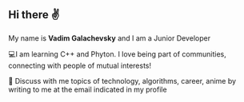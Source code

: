 ## Hi there :v:
My name is **Vadim Galachevsky** and I am a Junior Developer

:computer:I am learning C++ and Phyton.
I love being part of communities, connecting with people of mutual interests!

:thought_balloon: Discuss with me topics of technology, algorithms, career, anime by writing to me at the email indicated in my profile

<!--
**WertyDev/WertyDev** is a ✨ _special_ ✨ repository because its `README.md` (this file) appears on your GitHub profile.

Here are some ideas to get you started:

- 🔭 I’m currently working on ...
- 🌱 I’m currently learning ...
- 👯 I’m looking to collaborate on ...
- 🤔 I’m looking for help with ...
- 💬 Ask me about ...
- 📫 How to reach me: ...
- 😄 Pronouns: ...
- ⚡ Fun fact: ...
-->
